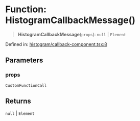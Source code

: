 # Function: HistogramCallbackMessage()

> **HistogramCallbackMessage**(`props`): `null` \| `Element`

Defined in: [histogram/callback-component.tsx:8](https://github.com/GeoDaCenter/openassistant/blob/a1f850931f3d8289e0a4c297ef4b317a2f84235b/packages/echarts/src/histogram/callback-component.tsx#L8)

## Parameters

### props

`CustomFunctionCall`

## Returns

`null` \| `Element`
